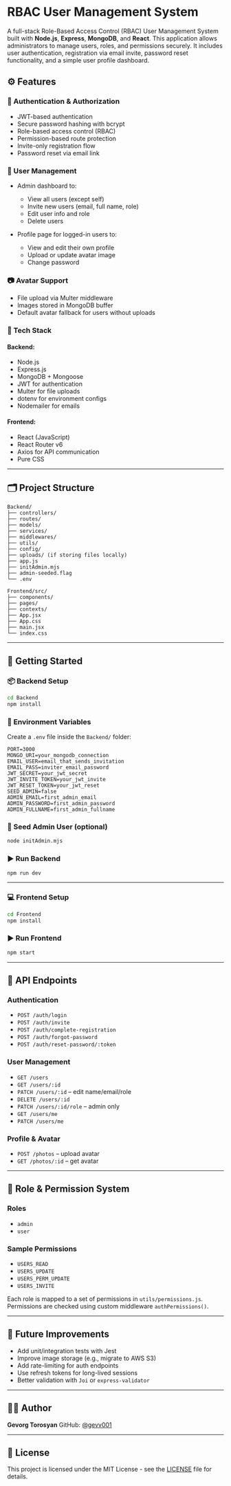 # RBAC User Management System

A full-stack Role-Based Access Control (RBAC) User Management System built with **Node.js**, **Express**, **MongoDB**, and **React**. This application allows administrators to manage users, roles, and permissions securely. It includes user authentication, registration via email invite, password reset functionality, and a simple user profile dashboard.

## ⚙️ Features

### 🔐 Authentication & Authorization

* JWT-based authentication
* Secure password hashing with bcrypt
* Role-based access control (RBAC)
* Permission-based route protection
* Invite-only registration flow
* Password reset via email link

### 👤 User Management

* Admin dashboard to:

  * View all users (except self)
  * Invite new users (email, full name, role)
  * Edit user info and role
  * Delete users
* Profile page for logged-in users to:

  * View and edit their own profile
  * Upload or update avatar image
  * Change password

### 📷 Avatar Support

* File upload via Multer middleware
* Images stored in MongoDB buffer
* Default avatar fallback for users without uploads

### 🧠 Tech Stack

#### Backend:

* Node.js
* Express.js
* MongoDB + Mongoose
* JWT for authentication
* Multer for file uploads
* dotenv for environment configs
* Nodemailer for emails

#### Frontend:

* React (JavaScript)
* React Router v6
* Axios for API communication
* Pure CSS

---

## 🗂 Project Structure

```
Backend/
├── controllers/
├── routes/
├── models/
├── services/
├── middlewares/
├── utils/
├── config/
├── uploads/ (if storing files locally)
├── app.js
├── initAdmin.mjs
├── admin-seeded.flag
└── .env

Frontend/src/
├── components/
├── pages/
├── contexts/
├── App.jsx
├── App.css
├── main.jsx
└── index.css
```

---

## 🚀 Getting Started

### 📦 Backend Setup

```bash
cd Backend
npm install
```

### 📁 Environment Variables

Create a `.env` file inside the `Backend/` folder:

```env
PORT=3000
MONGO_URI=your_mongodb_connection
EMAIL_USER=email_that_sends_invitation
EMAIL_PASS=inviter_email_password
JWT_SECRET=your_jwt_secret
JWT_INVITE_TOKEN=your_jwt_invite
JWT_RESET_TOKEN=your_jwt_reset
SEED_ADMIN=false
ADMIN_EMAIL=first_admin_email
ADMIN_PASSWORD=first_admin_password
ADMIN_FULLNAME=first_admin_fullname
```

### 🔑 Seed Admin User (optional)

```bash
node initAdmin.mjs
```

### ▶️ Run Backend

```bash
npm run dev
```

---

### 💻 Frontend Setup

```bash
cd Frontend
npm install
```

### ▶️ Run Frontend

```bash
npm start
```

---

## 📮 API Endpoints

### Authentication

* `POST /auth/login`
* `POST /auth/invite`
* `POST /auth/complete-registration`
* `POST /auth/forgot-password`
* `POST /auth/reset-password/:token`

### User Management

* `GET /users`
* `GET /users/:id`
* `PATCH /users/:id` – edit name/email/role
* `DELETE /users/:id`
* `PATCH /users/:id/role` – admin only
* `GET /users/me`
* `PATCH /users/me`

### Profile & Avatar

* `POST /photos` – upload avatar
* `GET /photos/:id` – get avatar

---

## 🔐 Role & Permission System

### Roles

* `admin`
* `user`

### Sample Permissions

* `USERS_READ`
* `USERS_UPDATE`
* `USERS_PERM_UPDATE`
* `USERS_INVITE`

Each role is mapped to a set of permissions in `utils/permissions.js`. Permissions are checked using custom middleware `authPermissions()`.

---

## 🧪 Future Improvements

* Add unit/integration tests with Jest
* Improve image storage (e.g., migrate to AWS S3)
* Add rate-limiting for auth endpoints
* Use refresh tokens for long-lived sessions
* Better validation with `Joi` or `express-validator`

---

## 👨‍💻 Author

**Gevorg Torosyan**
GitHub: [@gevv001](https://github.com/gevv001)

---

## 📝 License

This project is licensed under the MIT License - see the [LICENSE](LICENSE) file for details.
